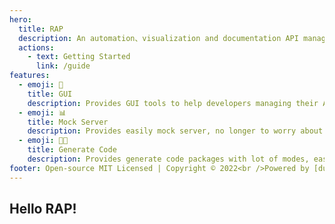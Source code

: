 ```yaml
---
hero:
  title: RAP
  description: An automation、visualization and documentation API management platform
  actions:
    - text: Getting Started
      link: /guide
features:
  - emoji: 🎨
    title: GUI
    description: Provides GUI tools to help developers managing their APIs
  - emoji: 📊
    title: Mock Server
    description: Provides easily mock server, no longer to worry about generating mock data
  - emoji: 🧑‍💻
    title: Generate Code
    description: Provides generate code packages with lot of modes, easy to sync with the platform definitions
footer: Open-source MIT Licensed | Copyright © 2022<br />Powered by [dumi](https://d.umijs.org)
---
```


## Hello RAP!

